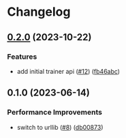 # Changelog

## [0.2.0](https://github.com/vahidmohsseni/k8s-manager/compare/v0.1.0...v0.2.0) (2023-10-22)


### Features

* add initial trainer api ([#12](https://github.com/vahidmohsseni/k8s-manager/issues/12)) ([fb46abc](https://github.com/vahidmohsseni/k8s-manager/commit/fb46abca02ca2e47b2ad40b36ecd7f97857c1669))

## 0.1.0 (2023-06-14)


### Performance Improvements

* switch to urllib ([#8](https://github.com/vahidmohsseni/k8s-manager/issues/8)) ([db00873](https://github.com/vahidmohsseni/k8s-manager/commit/db008738967217d29218f34959ae0b603f0f5390))
